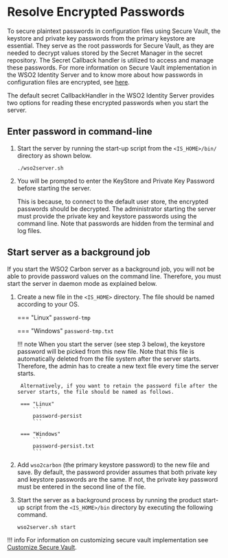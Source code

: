 # Resolve Encrypted Passwords

To secure plaintext passwords in configuration files using Secure Vault, the keystore and private key passwords from the primary keystore are essential. They serve as the root passwords for Secure Vault, as they are needed to decrypt values stored by the Secret Manager in the secret repository. The Secret Callback handler is utilized to access and manage these passwords.
For more information on Secure Vault implementation in the WSO2 Identity Server and to know more about how passwords in configuration files are encrypted, see [here]({{base_path}}/deploy/security/encrypt-passwords-with-cipher-tool).

The default secret CallbackHandler in the WSO2 Identity Server provides two options for reading these encrypted passwords when you start the server.

## Enter password in command-line

1. Start the server by running the start-up script from the `<IS_HOME>/bin/` directory as shown below.

    ``` console
    ./wso2server.sh 
    ```

2. You will be prompted to enter the KeyStore and Private Key Password before starting the server.

    This is because, to connect to the default user store, the encrypted passwords should be decrypted. The administrator starting the server must provide the private key and keystore passwords using the command line. Note that passwords are hidden from the terminal and log files.

## Start server as a background job

If you start the WSO2 Carbon server as a background job, you will not be able to provide password values on the command line. Therefore, you must start the server in daemon mode as explained below.

1. Create a new file in the `<IS_HOME>` directory. The file should be named according to your OS.

    === "Linux"
        ```
        password-tmp
        ```

    === "Windows"
        ```
        password-tmp.txt
        ```

    !!! note
        When you start the server (see step 3 below), the keystore password will be picked from this new file. Note that this file is automatically deleted from the file system after the server starts. Therefore, the admin has to create a new text file every time the
        server starts.

        Alternatively, if you want to retain the password file after the server starts, the file should be named as follows.

        === "Linux"
            ```
            password-persist
            ```

        === "Windows"
            ```
            password-persist.txt
            ```

2. Add `wso2carbon` (the primary keystore password) to the new file and save. By default, the password provider assumes that both private key and keystore passwords are the same. If not, the private key password must be entered in the second line of the file.

3. Start the server as a background process by running the product start-up script from the `<IS_HOME>/bin` directory by executing the following command.

    ```
    wso2server.sh start
    ```

!!! info
    For information on customizing secure vault implementation see [Customize Secure Vault]({{base_path}}/deploy/security/customize-secure-vault).